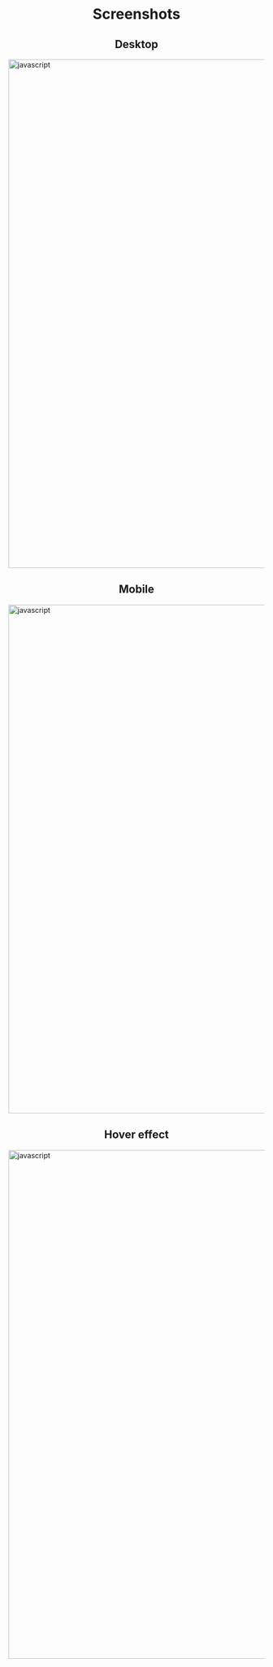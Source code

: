 
<h1 align="center">Screenshots</h1>

<h2 align="center">Desktop</h2>
  <img align="center" src="https://user-images.githubusercontent.com/76121581/175860992-83510a89-61f6-4b8f-a1ff-5552f069da50.png" alt="javascript" width="1000"/>
  
<h2 align="center">Mobile</h2>
<img align="center" src="https://user-images.githubusercontent.com/76121581/175861476-68aa85ba-9139-486f-b0cd-ab977f5b78ea.gif" alt="javascript" width="1000"/>

<h2 align="center">Hover effect</h2>
<img align="center" src="https://user-images.githubusercontent.com/76121581/175861737-a7b1fe99-fee8-44d9-8a23-68bbf1a7597b" alt="javascript" width="1000"/>


